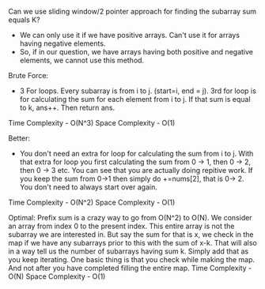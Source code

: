 Can we use sliding window/2 pointer approach for finding the subarray sum equals K?
 - We can only use it if we have positive arrays. Can't use it for arrays having negative elements.
 - So, if in our question, we have arrays having both positive and negative elements, we cannot use this method.
 
Brute Force:
- 3 For loops. Every subarray is from i to j. (start=i, end = j). 3rd for loop is for calculating the sum for each element from i to j. If that sum is equal to k, ans++. Then return ans.

Time Complexity - O(N^3)
Space Complexity - O(1)

Better:
- You don't need an extra for loop for calculating the sum from i to j. With that extra for loop you first calculating the sum from 0 -> 1, then 0 -> 2, then 0 -> 3 etc. You can see that you are actually doing repitive work. If you keep the sum from 0->1 then simply do +=nums[2], that is 0-> 2. You don't need to always start over again.

Time Complexity - O(N^2)
Space Complexity - O(1)

Optimal:
Prefix sum is a crazy way to go from O(N^2) to O(N). 
We consider an array from index 0 to the present index. This entire array is not the subarray we are interested in. 
But say the sum for that is x, we check in the map if we have any subarrays prior to this with the sum of x-k. That will also in a way tell us the number of subarrays having sum k. Simply add that as you keep iterating.
One basic thing is that you check while making the map. And not after you have completed filling the entire map.
Time Complexity - O(N)
Space Complexity - O(1)
